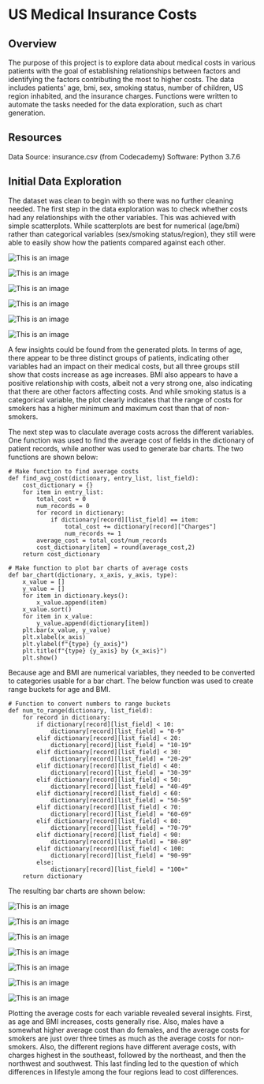 # US Medical Insurance Costs

## Overview
The purpose of this project is to explore data about medical costs in various patients with the goal of establishing relationships between factors and identifying the factors contributing the most to higher costs. The data includes patients' age, bmi, sex, smoking status, number of children, US region inhabited, and the insurance charges. Functions were written to automate the tasks needed for the data exploration, such as chart generation.

## Resources
Data Source: insurance.csv (from Codecademy)
Software: Python 3.7.6

## Initial Data Exploration
The dataset was clean to begin with so there was no further cleaning needed. The first step in the data exploration was to check whether costs had any relationships with the other variables. This was achieved with simple scatterplots. While scatterplots are best for numerical (age/bmi) rather than categorical variables (sex/smoking status/region), they still were able to easily show how the patients compared against each other.

![This is an image](https://github.com/EricaEidelman/US_Medical_Insurance/blob/main/Images/Age_Costs.png)

![This is an image](https://github.com/EricaEidelman/US_Medical_Insurance/blob/main/Images/BMI_Costs.png)

![This is an image](https://github.com/EricaEidelman/US_Medical_Insurance/blob/main/Images/Sex_Costs.png)

![This is an image](https://github.com/EricaEidelman/US_Medical_Insurance/blob/main/Images/Children_Costs.png)

![This is an image](https://github.com/EricaEidelman/US_Medical_Insurance/blob/main/Images/Smoking_Costs.png)

![This is an image](https://github.com/EricaEidelman/US_Medical_Insurance/blob/main/Images/Region_Costs.png)

A few insights could be found from the generated plots. In terms of age, there appear to be three distinct groups of patients, indicating other variables had an impact on their medical costs, but all three groups still show that costs increase as age increases. BMI also appears to have a positive relationship with costs, albeit not a very strong one, also indicating that there are other factors affecting costs. And while smoking status is a categorical variable, the plot clearly indicates that the range of costs for smokers has a higher minimum and maximum cost than that of non-smokers.

The next step was to claculate average costs across the different variables. One function was used to find the average cost of fields in the dictionary of patient records, while another was used to generate bar charts. The two functions are shown below:

```
# Make function to find average costs
def find_avg_cost(dictionary, entry_list, list_field):
    cost_dictionary = {}
    for item in entry_list:
        total_cost = 0
        num_records = 0
        for record in dictionary:
            if dictionary[record][list_field] == item:
                total_cost += dictionary[record]["Charges"]
                num_records += 1
        average_cost = total_cost/num_records
        cost_dictionary[item] = round(average_cost,2)
    return cost_dictionary
```
```
# Make function to plot bar charts of average costs
def bar_chart(dictionary, x_axis, y_axis, type):
    x_value = []
    y_value = []
    for item in dictionary.keys():
        x_value.append(item)
    x_value.sort()
    for item in x_value:
        y_value.append(dictionary[item])
    plt.bar(x_value, y_value)
    plt.xlabel(x_axis)
    plt.ylabel(f"{type} {y_axis}")
    plt.title(f"{type} {y_axis} by {x_axis}")
    plt.show()
```

Because age and BMI are numerical variables, they needed to be converted to categories usable for a bar chart. The below function was used to create range buckets for age and BMI.

```
# Function to convert numbers to range buckets
def num_to_range(dictionary, list_field):
    for record in dictionary:
        if dictionary[record][list_field] < 10:
            dictionary[record][list_field] = "0-9"
        elif dictionary[record][list_field] < 20:
            dictionary[record][list_field] = "10-19"
        elif dictionary[record][list_field] < 30:
            dictionary[record][list_field] = "20-29"
        elif dictionary[record][list_field] < 40:
            dictionary[record][list_field] = "30-39"
        elif dictionary[record][list_field] < 50:
            dictionary[record][list_field] = "40-49"
        elif dictionary[record][list_field] < 60:
            dictionary[record][list_field] = "50-59"
        elif dictionary[record][list_field] < 70:
            dictionary[record][list_field] = "60-69"
        elif dictionary[record][list_field] < 80:
            dictionary[record][list_field] = "70-79"
        elif dictionary[record][list_field] < 90:
            dictionary[record][list_field] = "80-89"
        elif dictionary[record][list_field] < 100:
            dictionary[record][list_field] = "90-99"
        else:
            dictionary[record][list_field] = "100+"
    return dictionary
```

The resulting bar charts are shown below:

![This is an image](https://github.com/EricaEidelman/US_Medical_Insurance/blob/main/Images/Age_AvgCost.png)

![This is an image](https://github.com/EricaEidelman/US_Medical_Insurance/blob/main/Images/BMI_AvgCost.png)

![This is an image](https://github.com/EricaEidelman/US_Medical_Insurance/blob/main/Images/Sex_AvgCost.png)

![This is an image](https://github.com/EricaEidelman/US_Medical_Insurance/blob/main/Images/Children_AvgCost.png)

![This is an image](https://github.com/EricaEidelman/US_Medical_Insurance/blob/main/Images/Smoking_AvgCost.png)

![This is an image](https://github.com/EricaEidelman/US_Medical_Insurance/blob/main/Images/Smoking_AvgCost.png)

![This is an image](https://github.com/EricaEidelman/US_Medical_Insurance/blob/main/Images/Region_AvgCost.png)

Plotting the average costs for each variable revealed several insights. First, as age and BMI increases, costs generally rise. Also, males have a somewhat higher average cost than do females, and the average costs for smokers are just over three times as much as the average costs for non-smokers. Also, the different regions have different average costs, with charges highest in the southeast, followed by the northeast, and then the northwest and southwest. This last finding led to the question of which differences in lifestyle among the four regions lead to cost differences. 

